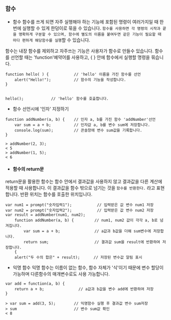 ## `함수`
- 함수 
함수를 쓰게 되면 자주 실행해야 하는 기능에 포함된 명령이 여러가지일 때 한번에 실행할 수 있게 한덩이로 묶을 수 있습니다. `함수를 사용하면 각 명령의 시작과 끝을 명확하게 구분할 수 있으며, 함수에 별도의 이름을 붙여두면 같은 기능이 필요할 때 마다 편하게 해당함수를 실행`할 수 있습니다.

함수는 내장 함수를 제외하고 자주쓰는 기능은 사용자가 함수로 만들수 있습니다. 
함수를 선언할 때는 'function'예약어를 사용하고, { } 안에 함수에서 실행할 명령을 묶습니다. 
```
function hello( ) {           // 'hello' 이름을 가진 함수를 선언
    alert("Hello!");          // 함수의 기능을 작성합니다.
}


hello();            // 'hello' 함수를 호출합니다. 
```

- 함수 선언시에 '인자' 지정하기
```
function addNumber(a, b) {    // 인자 a, b를 가진 함수 'addNumber'선언
    var sum = a + b;          // 인자값 a, b를 변수 sum에 저장합니다.
    console.log(sum);         // 콘솔창에 변수 sum값을 기록합니다.
}

> addNumber(2, 3);
< 5
> addNumber(1, 5);
< 6
```

- #### 함수의 return문
return문을 활용한 함수는 함수 안에서 결과값을 사용하지 않고 결과값을 다른 계산에 적용할 때 사용합니다. 이 결과값을 함수 밖으로 넘기는 것을 `함수를 반환한다.` 라고 표현합니다. 반환 위치는 함수를 호출한 위치입니다.
```
var num1 = prompt("숫자입력1");           // 입력받은 값 변수 num1 저장
var num2 = prompt("숫자입력2");           // 입력받은 값 변수 num2 저장
var result = addNumber(num1, num2);
    function addNumber(a, b) {         // num1, num2 값이 각각 a, b로 넘겨집니다. 
        var sum = a + b;               // a값과 b값을 더해 sum변수에 저장합니다.
        return sum;                    // 결과값 sum을 result에 반환하여 저장합니다.
    {
    alert("두 수의 합은" + result);      // 저장된 변수값 알림 표시
```

- 익명 함수
익명 함수는 이름이 없는 함수, 함수 자체가 '식'이기 때문에 변수 할당이 가능하며 다른함수의 매개변수로도 사용 가능합니다.
```
var add = function(a, b) {    
    return a + b;               // a값과 b값을 변수 add에 반환하여 저장  
}

> var sum = add(3, 5);        // 익명함수 실행 후 결과값 변수 sum저장
> sum                         // 변수 sum값 확인
< 8
```


